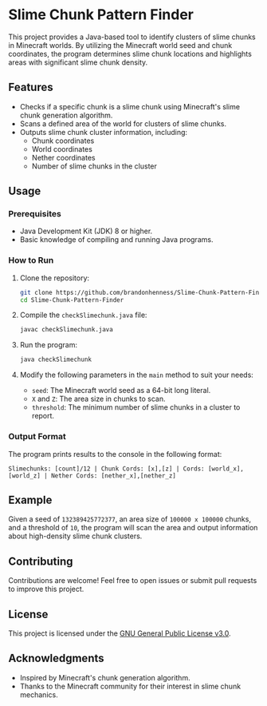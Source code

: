 # Slime Chunk Pattern Finder

This project provides a Java-based tool to identify clusters of slime chunks in Minecraft worlds. By utilizing the Minecraft world seed and chunk coordinates, the program determines slime chunk locations and highlights areas with significant slime chunk density.

## Features

- Checks if a specific chunk is a slime chunk using Minecraft's slime chunk generation algorithm.
- Scans a defined area of the world for clusters of slime chunks.
- Outputs slime chunk cluster information, including:
  - Chunk coordinates
  - World coordinates
  - Nether coordinates
  - Number of slime chunks in the cluster

## Usage

### Prerequisites

- Java Development Kit (JDK) 8 or higher.
- Basic knowledge of compiling and running Java programs.

### How to Run

1. Clone the repository:
   ```bash
   git clone https://github.com/brandonhenness/Slime-Chunk-Pattern-Finder.git
   cd Slime-Chunk-Pattern-Finder
   ```

2. Compile the `checkSlimechunk.java` file:
   ```bash
   javac checkSlimechunk.java
   ```

3. Run the program:
   ```bash
   java checkSlimechunk
   ```

4. Modify the following parameters in the `main` method to suit your needs:
   - `seed`: The Minecraft world seed as a 64-bit long literal.
   - `X` and `Z`: The area size in chunks to scan.
   - `threshold`: The minimum number of slime chunks in a cluster to report.

### Output Format

The program prints results to the console in the following format:
```
Slimechunks: [count]/12 | Chunk Cords: [x],[z] | Cords: [world_x],[world_z] | Nether Cords: [nether_x],[nether_z]
```

## Example

Given a seed of `132389425772377`, an area size of `100000 x 100000` chunks, and a threshold of `10`, the program will scan the area and output information about high-density slime chunk clusters.

## Contributing

Contributions are welcome! Feel free to open issues or submit pull requests to improve this project.

## License

This project is licensed under the [GNU General Public License v3.0](LICENSE).

## Acknowledgments

- Inspired by Minecraft's chunk generation algorithm.
- Thanks to the Minecraft community for their interest in slime chunk mechanics.

